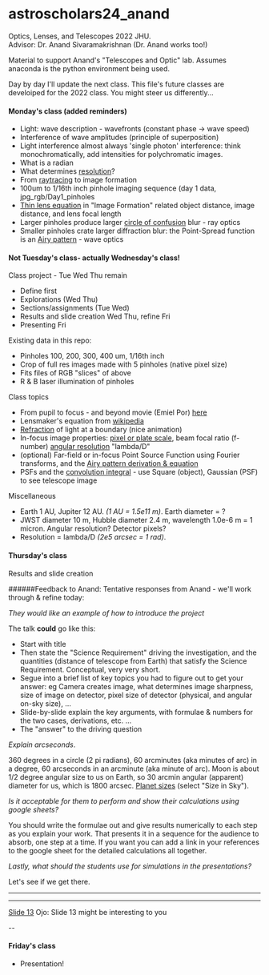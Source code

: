 # astroscholars24_anand
Optics, Lenses, and Telescopes 2022 JHU.  
Advisor: Dr. Anand Sivaramakrishnan   (Dr. Anand works too!)

Material to support Anand's "Telescopes and Optic" lab.  Assumes anaconda is the python environment being used.  

Day by day I'll update the next class.  This file's future classes are develoiped for the 2022 class.  You might steer us differently...


	
#### Monday's class (added reminders)

- Light: wave description - wavefronts (constant phase -> wave speed)
- Interference of wave amplitudes (principle of superposition)
- Light interference almost always 'single photon' interference: think monochromatically, add intensities for polychromatic images.
- What is a radian
- What determines [resolution](https://image1.slideserve.com/1553225/resolving-power-airy-disk-l.jpg)?
- From [raytracing](https://image1.slideserve.com/3006816/thin-lenses-ray-tracing1-l.jpg) to image formation
- 100um to 1/16th inch pinhole imaging sequence (day 1 data, jpg_rgb/Day1_pinholes
- [Thin lens equation](https://en.wikipedia.org/wiki/Thin_lens) in "Image Formation" related object distance, image distance, and lens focal length 
- Larger pinholes produce larger [circle of confusion](https://en.wikipedia.org/wiki/Circle_of_confusion) blur - ray optics
- Smaller pinholes crate larger diffraction blur: the Point-Spread function is an [Airy pattern](https://en.wikipedia.org/wiki/Airy_disk) - wave optics

#### Not Tuesday's class- actually Wednesday's class!

Class project - Tue Wed Thu remain

* Define first 
* Explorations (Wed Thu) 
* Sections/assignments (Tue Wed)
* Results and slide creation Wed Thu, refine Fri
* Presenting Fri



Existing data in this repo:  

* Pinholes 100, 200, 300, 400 um, 1/16th inch
* Crop of full res images made with 5 pinholes (native pixel size)
* Fits files of RGB "slices" of above
* R & B laser illumination of pinholes
  
  
Class topics  

* From pupil to focus - and beyond movie (Emiel Por) [here](https://docs.hcipy.org/0.5.1/tutorials/NearFarFieldDiffraction/NearFarFieldDiffraction.html#)
* Lensmaker's equation from [wikipedia](https://en.wikipedia.org/wiki/Focal_length)
* [Refraction](https://en.wikipedia.org/wiki/Refraction) of light at a boundary (nice animation)
* In-focus image properties: [pixel or plate scale](https://github.com/anand0xff/astroscholars22_anand/blob/main/PLSCL.pdf), beam focal ratio (f-number) [angular resolution](https://en.wikipedia.org/wiki/Angular_resolution) "lambda/D"
* (optional) Far-field or in-focus Point Source Function using Fourier transforms, and the [Airy pattern derivation & equation](https://en.wikipedia.org/wiki/Fraunhofer_diffraction_equation#Circular_aperture)  
* PSFs and the [convolution integral](https://phiresky.github.io/convolution-demo/) - use Square (object), Gaussian (PSF) to see telescope image  

Miscellaneous

* Earth 1 AU, Jupiter 12 AU. *(1 AU = 1.5e11 m)*. Earth diameter = ? 
* JWST diameter 10 m, Hubble diameter 2.4 m, wavelength 1.0e-6 m = 1 micron.  Angular resolution? Detector pixels?   
* Resolution = lambda/D *(2e5 arcsec = 1 rad)*.  



#### Thursday's class
Results and slide creation

######Feedback to Anand:  Tentative responses from Anand - we'll work through & refine today:

*They would like an example of how to introduce the project*

The talk **could**  go like this:

- Start with title  
- Then state the "Science Requirement" driving the investigation, and the quantities (distance of telescope from Earth) that satisfy the Science Requirement.  Conceptual, very very short.
- Segue into a brief list of key topics you had to figure out to get your answer: eg Camera creates image, what determines image sharpness, size of image on detector, pixel size of detector (physical, and angular on-sky size), ...
- Slide-by-slide explain the key arguments, with formulae & numbers for the two cases, derivations, etc. ... 
- The "answer" to the driving question



*Explain arcseconds*. 

360 degrees in a circle (2 pi radians), 60 arcminutes (aka minutes of arc) in a degree, 60 arcseconds in an arcminute (aka minute of arc).  Moon is about 1/2 degree angular size to us on Earth, so 30 arcmin angular (apparent) diameter for us, which is 1800 arcsec.  [Planet sizes](https://www.timeanddate.com/astronomy/planets/distance) (select "Size in Sky").

*Is it acceptable for them to perform and show their calculations using google sheets?*

You should write the formulae out and give results numerically to each step as you explain your work.  That presents it in a sequence for the audience to absorb, one step at a time.  If you want you can add a link in your references to the google sheet for the detailed calculations all together.

*Lastly, what should the students use for simulations in the presentations?*

Let's see if we get there.  



---
---


[Slide 13](http://nicadd.niu.edu/~piot/phys_630/Lesson7.pdf)  Ojo: Slide 13  might be interesting to you
 
--
		
	




#### Friday's class

* Presentation!

	
